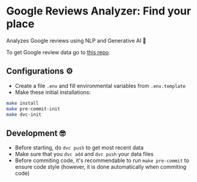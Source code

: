 # Google Reviews Analyzer: Find your place

Analyzes Google reviews using NLP and Generative AI 🫣

To get Google review data
go to [this repo](https://github.com/eliagonzalezmolina/google-maps-reviews-scraper).

## Configurations ⚙️
- Create a file `.env` and fill environmental variables from `.env.template`
- Make these initial installations:

```bash
make install
make pre-commit-init
make dvc-init
```

## Development 🤓
- Before starting, do `dvc push` to get most recent data
- Make sure that you `dvc add` and `dvc push` your data files
- Before commiting code, it's recommendable to run `make pre-commit` to ensure code
style (however, it is done automatically when commiting code)
